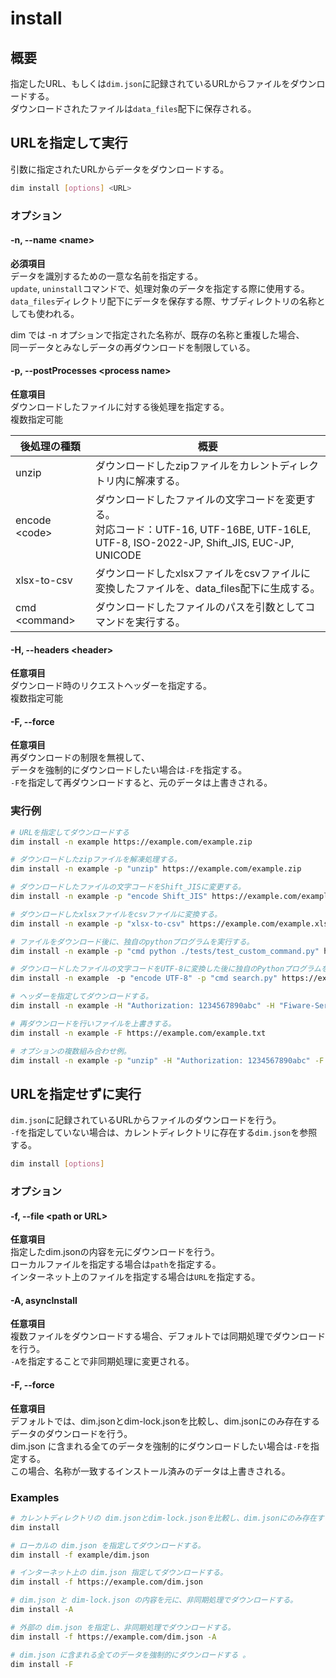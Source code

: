 # install

## 概要

指定したURL、もしくは`dim.json`に記録されているURLからファイルをダウンロードする。\
ダウンロードされたファイルは`data_files`配下に保存される。

## URLを指定して実行

引数に指定されたURLからデータをダウンロードする。

```bash
dim install [options] <URL>
```

### オプション

#### -n, --name \<name\>

**必須項目**\
データを識別するための一意な名前を指定する。\
`update`, `uninstall`コマンドで、処理対象のデータを指定する際に使用する。\
`data_files`ディレクトリ配下にデータを保存する際、サブディレクトリの名称としても使われる。

dim では -n オプションで指定された名称が、既存の名称と重複した場合、\
同一データとみなしデータの再ダウンロードを制限している。

#### -p, --postProcesses \<process name\>

**任意項目**\
ダウンロードしたファイルに対する後処理を指定する。\
複数指定可能

| 後処理の種類          | 概要                                                                                                           |
| --------------- | ------------------------------------------------------------------------------------------------------------ |
| unzip           | ダウンロードしたzipファイルをカレントディレクトリ内に解凍する。                                                                            |
| encode \<code\> | ダウンロードしたファイルの文字コードを変更する。<br>対応コード：UTF-16, UTF-16BE, UTF-16LE, UTF-8, ISO-2022-JP, Shift_JIS, EUC-JP, UNICODE |
| xlsx-to-csv     | ダウンロードしたxlsxファイルをcsvファイルに変換したファイルを、data_files配下に生成する。                                                        |
| cmd \<command\> | ダウンロードしたファイルのパスを引数としてコマンドを実行する。                                                                              |

#### -H, --headers \<header\>

**任意項目**\
ダウンロード時のリクエストヘッダーを指定する。\
複数指定可能

#### -F, --force

**任意項目**\
再ダウンロードの制限を無視して、\
データを強制的にダウンロードしたい場合は`-F`を指定する。\
`-F`を指定して再ダウンロードすると、元のデータは上書きされる。

### 実行例

```bash
# URLを指定してダウンロードする
dim install -n example https://example.com/example.zip

# ダウンロードしたzipファイルを解凍処理する。
dim install -n example -p "unzip" https://example.com/example.zip

# ダウンロードしたファイルの文字コードをShift_JISに変更する。
dim install -n example -p "encode Shift_JIS" https://example.com/example.txt

# ダウンロードしたxlsxファイルをcsvファイルに変換する。
dim install -n example -p "xlsx-to-csv" https://example.com/example.xlsx

# ファイルをダウンロード後に、独自のpythonプログラムを実行する。
dim install -n example -p "cmd python ./tests/test_custom_command.py" https://example.com/example.xlsx

# ダウンロードしたファイルの文字コードをUTF-8に変換した後に独自のPythonプログラムを用いて検索を行う。
dim install -n example　-p "encode UTF-8" -p "cmd search.py" https://example.com/example.txt

# ヘッダーを指定してダウンロードする。
dim install -n example -H "Authorization: 1234567890abc" -H "Fiware-Service: example"  https://example.com/example.txt

# 再ダウンロードを行いファイルを上書きする。
dim install -n example -F https://example.com/example.txt

# オプションの複数組み合わせ例。
dim install -n example -p "unzip" -H "Authorization: 1234567890abc" -F https://example.com/example.zip
```

## URLを指定せずに実行

`dim.json`に記録されているURLからファイルのダウンロードを行う。\
`-f`を指定していない場合は、カレントディレクトリに存在する`dim.json`を参照する。

```bash
dim install [options]
```

### オプション

#### -f, --file \<path or URL\>

**任意項目**\
指定したdim.jsonの内容を元にダウンロードを行う。\
ローカルファイルを指定する場合は`path`を指定する。\
インターネット上のファイルを指定する場合は`URL`を指定する。

#### -A, asyncInstall

**任意項目**\
複数ファイルをダウンロードする場合、デフォルトでは同期処理でダウンロードを行う。\
`-A`を指定することで非同期処理に変更される。

#### -F, --force

**任意項目**\
デフォルトでは、dim.jsonとdim-lock.jsonを比較し、dim.jsonにのみ存在するデータのダウンロードを行う。\
dim.json に含まれる全てのデータを強制的にダウンロードしたい場合は`-F`を指定する。\
この場合、名称が一致するインストール済みのデータは上書きされる。

### Examples

```bash
# カレントディレクトリの dim.jsonとdim-lock.jsonを比較し、dim.jsonにのみ存在するデータのダウンロードする。
dim install

# ローカルの dim.json を指定してダウンロードする。
dim install -f example/dim.json

# インターネット上の dim.json 指定してダウンロードする。
dim install -f https://example.com/dim.json

# dim.json と dim-lock.json の内容を元に、非同期処理でダウンロードする。
dim install -A

# 外部の dim.json を指定し、非同期処理でダウンロードする。
dim install -f https://example.com/dim.json -A

# dim.json に含まれる全てのデータを強制的にダウンロードする 。
dim install -F
```
